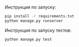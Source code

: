 Инструкция по запуску:
```bash
pip install -r requirements.txt
python manage.py runserver
```

Инструкция по запуску тестов:
```bash
python manage.py test
```
